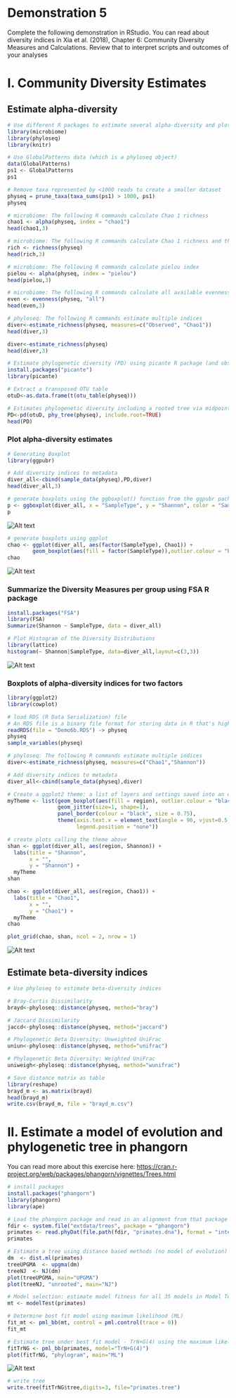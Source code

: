 # Demonstration 5                      
Complete the following demonstration in RStudio. You can read about diversity indices in Xia et al. (2018), Chapter 6: Community Diversity Measures and Calculations. Review that to interpret scripts and outcomes of your analyses

# I. Community Diversity Estimates

## Estimate alpha-diversity
```r
# Use different R packages to estimate several alpha-diversity and plot the results
library(microbiome)
library(phyloseq)
library(knitr)

# Use GlobalPatterns data (which is a phyloseq object)
data(GlobalPatterns)
ps1 <- GlobalPatterns
ps1

# Remove taxa represented by <1000 reads to create a smaller dataset
physeq = prune_taxa(taxa_sums(ps1) > 1000, ps1)
physeq

# microbiome: The following R commands calculate Chao 1 richness
chao1 <- alpha(physeq, index = "chao1")
head(chao1,3)

# microbiome: The following R commands calculate Chao 1 richness and the observed taxa
rich <- richness(physeq)
head(rich,3)

# microbiome: The following R commands calculate pielou index
pielou <- alpha(physeq, index = "pielou")
head(pielou,3)

# microbiome: The following R commands calculate all available evenness measures 
even <- evenness(physeq, "all")
head(even,3)

# phyloseq: The following R commands estimate multiple indices
diver<-estimate_richness(physeq, measures=c("Observed", "Chao1"))
head(diver,3)

diver<-estimate_richness(physeq)
head(diver,3)

# Estimate phylogenetic diversity (PD) using picante R package (and observed taxa)
install.packages("picante")
library(picante)

# Extract a transposed OTU table
otuD<-as.data.frame(t(otu_table(physeq)))

# Estimates phylogenetic diversity including a rooted tree via midpoint rooting
PD<-pd(otuD, phy_tree(physeq), include.root=TRUE)
head(PD)
```
### Plot alpha-diversity estimates
```r
# Generating Boxplot
library(ggpubr)

# Add diversity indices to metadata
diver_all<-cbind(sample_data(physeq),PD,diver)
head(diver_all,3)

# generate boxplots using the ggboxplot() function from the ggpubr package
p <- ggboxplot(diver_all, x = "SampleType", y = "Shannon", color = "SampleType", add = "jitter", shape = "SampleType")
p
```
![Alt text](image1.png)
```r
# generate boxplots using ggplot
chao <- ggplot(diver_all, aes(factor(SampleType), Chao1)) +
        geom_boxplot(aes(fill = factor(SampleType)),outlier.colour = "black", outlier.size = 1)+ geom_jitter(size=1,shape=1)+ ggtitle("Chao1 richness")+labs(y = "Chao1 richness")
chao
```
![Alt text](image2.png)
### Summarize the Diversity Measures per group using FSA R package
```r
install.packages("FSA")
library(FSA)
Summarize(Shannon ~ SampleType, data = diver_all)

# Plot Histogram of the Diversity Distributions
library(lattice)
histogram(~ Shannon|SampleType, data=diver_all,layout=c(3,3))
```
![Alt text](image3.png)
### Boxplots of alpha-diversity indices for two factors 
```r
library(ggplot2)
library(cowplot)

# load RDS (R Data Serialization) file 
# An RDS file is a binary file format for storing data in R that's highly compressed and can be read quickly
readRDS(file = "Demo6b.RDS") -> physeq
physeq
sample_variables(physeq)

# phyloseq: The following R commands estimate multiple indices
diver<-estimate_richness(physeq, measures=c("Chao1","Shannon"))

# Add diversity indices to metadata
diver_all<-cbind(sample_data(physeq),diver)

# Create a ggplot2 theme: a list of layers and settings saved into an object (myTheme) 
myTheme <- list(geom_boxplot(aes(fill = region), outlier.colour = "black", outlier.size = 1),
                geom_jitter(size=1, shape=1),
                panel_border(colour = "black", size = 0.75),
                theme(axis.text.x = element_text(angle = 90, vjust=0.5, hjust=0.95),
                      legend.position = "none"))

# create plots calling the theme above
shan <- ggplot(diver_all, aes(region, Shannon)) +
  labs(title = "Shannon",
       x = "",
       y = "Shannon") +
  myTheme
shan

chao <- ggplot(diver_all, aes(region, Chao1)) +
  labs(title = "Chao1",
       x = "",
       y = "Chao1") +
  myTheme
chao

plot_grid(chao, shan, ncol = 2, nrow = 1)
```
![Alt text](image4.png)

## Estimate beta-diversity indices
```r
# Use phyloseq to estimate beta-diversity indices

# Bray-Curtis Dissimilarity
brayd<-phyloseq::distance(physeq, method="bray")

# Jaccard Dissimilarity
jaccd<-phyloseq::distance(physeq, method="jaccard")

# Phylogenetic Beta Diversity: Unweighted UniFrac
uniun<-phyloseq::distance(physeq, method="unifrac")

# Phylogenetic Beta Diversity: Weighted UniFrac
uniweigh<-phyloseq::distance(physeq, method="wunifrac")

# Save distance matrix as table
library(reshape)
brayd_m <- as.matrix(brayd)
head(brayd_m)
write.csv(brayd_m, file = "brayd_m.csv")
```
# II. Estimate a model of evolution and phylogenetic tree in phangorn
You can read more about this exercise here: https://cran.r-project.org/web/packages/phangorn/vignettes/Trees.html

```r
# install packages
install.packages("phangorn")
library(phangorn)
library(ape)

# Load the phangorn package and read in an alignment from that package
fdir <- system.file("extdata/trees", package = "phangorn")
primates <- read.phyDat(file.path(fdir, "primates.dna"), format = "interleaved")
primates

# Estimate a tree using distance based methods (no model of evolution)
dm  <- dist.ml(primates)
treeUPGMA  <- upgma(dm)
treeNJ  <- NJ(dm)
plot(treeUPGMA, main="UPGMA")
plot(treeNJ, "unrooted", main="NJ")

# Model selection: estimate model fitness for all 35 models in Model Test
mt <- modelTest(primates)

# Determine best fit model using maximum likelihood (ML)
fit_mt <- pml_bb(mt, control = pml.control(trace = 0))
fit_mt

# Estimate tree under best fit model - TrN+G(4) using the maximum likelihood (ML)
fitTrNG <- pml_bb(primates, model="TrN+G(4)")
plot(fitTrNG, "phylogram", main="ML")
```
![Alt text](image6.png)
```r
# write tree
write.tree(fitTrNG$tree,digits=3, file="primates.tree")
```
